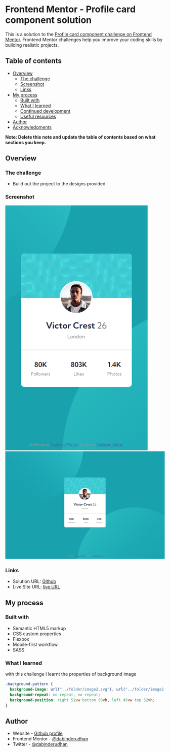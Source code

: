 # Frontend Mentor - Profile card component solution

This is a solution to the [Profile card component challenge on Frontend Mentor](https://www.frontendmentor.io/challenges/profile-card-component-cfArpWshJ). Frontend Mentor challenges help you improve your coding skills by building realistic projects.

## Table of contents

- [Overview](#overview)
  - [The challenge](#the-challenge)
  - [Screenshot](#screenshot)
  - [Links](#links)
- [My process](#my-process)
  - [Built with](#built-with)
  - [What I learned](#what-i-learned)
  - [Continued development](#continued-development)
  - [Useful resources](#useful-resources)
- [Author](#author)
- [Acknowledgments](#acknowledgments)

**Note: Delete this note and update the table of contents based on what sections you keep.**

## Overview

### The challenge

- Build out the project to the designs provided

### Screenshot

![screenshot-mobile](./screenshot-mobile.png)
![screenshot-desktop](./screenshot-desktop.png)

### Links

- Solution URL: [Github](https://github.com/dabinderudhan/Profile-card-component)
- Live Site URL: [live URL](https://dabinderudhan.github.io/Profile-card-component/)

## My process

### Built with

- Semantic HTML5 markup
- CSS custom properties
- Flexbox
- Mobile-first workflow
- SASS

### What I learned

with this challenge I learnt the properties of background image

```css
.background-pattern {
  background-image: url("../folder/image2.svg"), url("../folder/image2.svg");
  background-repeat: no-repeat, no-repeat;
  background-position: right 51vw bottom 50vh, left 45vw top 52vh;
}
```

## Author

- Website - [Github profile](https://github.com/dabinderudhan)
- Frontend Mentor - [@dabinderudhan](https://www.frontendmentor.io/profile/dabinderudhan)
- Twitter - [@dabinderudhan](https://twitter.com/dabinderudhan)
